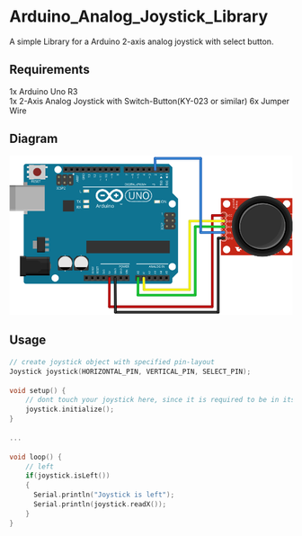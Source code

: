 # Arduino_Analog_Joystick_Library
A simple Library for a Arduino 2-axis analog joystick with select button.

## Requirements
  
1x Arduino Uno R3  
1x 2-Axis Analog Joystick with Switch-Button(KY-023 or similar)
6x Jumper Wire  
  
## Diagram
  
![alt text](https://github.com/Mimaku/Arduino_Analog_Joystick_Library/blob/master/examples/Joystick/Joystick_Steckplatine.svg "Diagram / Breadboard layout")
  
## Usage

```c
// create joystick object with specified pin-layout
Joystick joystick(HORIZONTAL_PIN, VERTICAL_PIN, SELECT_PIN);
  
void setup() {  
    // dont touch your joystick here, since it is required to be in its resting position
    joystick.initialize();  
}  
  
...  
  
void loop() {  
    // left  
    if(joystick.isLeft())  
    {  
      Serial.println("Joystick is left");  
      Serial.println(joystick.readX());  
    }  
}  
```  